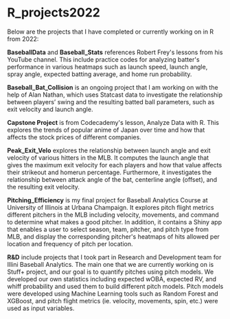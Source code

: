 # R_projects2022

Below are the projects that I have completed or currently working on in R from 2022:

**BaseballData** and **Baseball_Stats** references Robert Frey's lessons from his YouTube channel. This include practice codes for analyzing batter's performance in various heatmaps such as launch speed, launch angle, spray angle, expected batting average, and home run probability.

**Baseball_Bat_Collision** is an ongoing project that I am working on with the help of Alan Nathan, which uses Statcast data to investigate the relationship between players’ swing and the resulting batted ball parameters, such as exit velocity and launch angle.

**Capstone Project** is from Codecademy's lesson, Analyze Data with R. This explores the trends of popular anime of Japan over time and how that affects the stock prices of different companies.

**Peak_Exit_Velo** explores the relationship between launch angle and exit velocity of various hitters in the MLB. It computes the launch angle that gives the maximum exit velocity for each players and how that value affects their strikeout and homerun percentage. Furthermore, it investigates the relationship between attack angle of the bat, centerline angle (offset), and the resulting exit velocity.

**Pitching_Efficiency** is my final project for Baseball Analytics Course at University of Illinois at Urbana Champaign. It explores pitch flight metrics different pitchers in the MLB including velocity, movements, and command to determine what makes a good pitcher. In addition, it contains a Shiny app that enables a user to select season, team, pitcher, and pitch type from MLB, and display the corresponding pitcher's heatmaps of hits allowed per location and frequency of pitch per location. 

**R&D** include projects that I took part in Research and Development team for Illini Baseball Analytics. The main one that we are currently working on is Stuff+ project, and our goal is to quantify pitches using pitch models. We developed our own statistics including expected wOBA, expected RV, and whiff probability and used them to build different pitch models. Pitch models were developed using Machine Learning tools such as Random Forest and XGBoost, and pitch flight metrics (ie. velocity, movements, spin, etc.) were used as input variables.  






